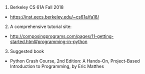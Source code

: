 1. Berkeley CS 61A Fall 2018
* https://inst.eecs.berkeley.edu/~cs61a/fa18/

2. A comprehensive tutorial site:
* http://composingprograms.com/pages/11-getting-started.html#programming-in-python

3. Suggested book
* Python Crash Course, 2nd Edition: A Hands-On, Project-Based Introduction to Programming, by Eric Matthes 

